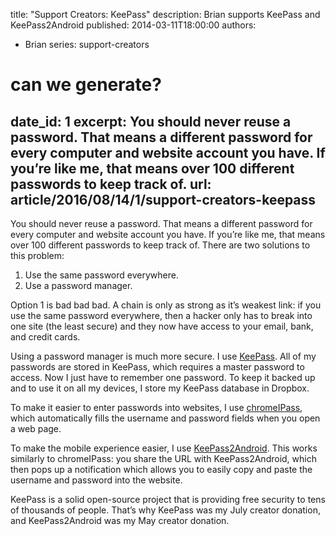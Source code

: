 title: "Support Creators: KeePass"
description: Brian supports KeePass and KeePass2Android
published: 2014-03-11T18:00:00
authors:
  - Brian
series: support-creators

# can we generate?
date_id: 1
excerpt: You should never reuse a pass­word. That means a dif­fer­ent pass­word for every com­puter and web­site ac­count you have. If you’re like me, that means over 100 dif­fer­ent pass­words to keep track of.
url: article/2016/08/14/1/support-creators-keepass
---
You should never reuse a password. That means a different password for every computer and website account you have. If you’re like me, that means over 100 different passwords to keep track of. There are two solutions to this problem:

1. Use the same password everywhere.
2. Use a password manager.

Option 1 is bad bad bad. A chain is only as strong as it’s weakest link: if you use the same password everywhere, then a hacker only has to break into one site (the least secure) and they now have access to your email, bank, and credit cards.

Using a password manager is much more secure. I use [KeePass](http://keepass.info/download.html). All of my passwords are stored in KeePass, which requires a master password to access. Now I just have to remember one password. To keep it backed up and to use it on all my devices, I store my KeePass database in Dropbox.

To make it easier to enter passwords into websites, I use [chromeIPass](https://chrome.google.com/webstore/detail/chromeipass/ompiailgknfdndiefoaoiligalphfdae?hl=en), which automatically fills the username and password fields when you open a web page.

To make the mobile experience easier, I use [KeePass2Android](https://play.google.com/store/apps/details?id=keepass2android.keepass2android). This works similarly to chromeIPass: you share the URL with KeePass2Android, which then pops up a notification which allows you to easily copy and paste the username and password into the website.

KeePass is a solid open-source project that is providing free security to tens of thousands of people. That’s why KeePass was my July creator donation, and KeePass2Android was my May creator donation.